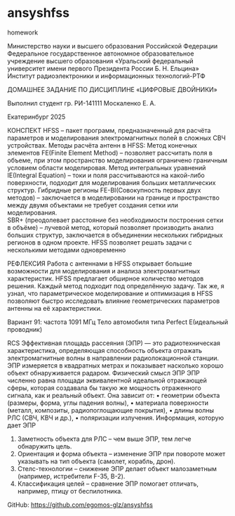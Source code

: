 # ansyshfss
homework

Министерство науки и высшего образования Российской Федерации
Федеральное государственное автономное образовательное учреждение высшего образования «Уральский федеральный университет имени первого Президента России Б. Н. Ельцина»
Институт радиоэлектроники и информационных технологий-РТФ

ДОМАШНЕЕ ЗАДАНИЕ 
ПО ДИСЦИПЛИНЕ «ЦИФРОВЫЕ ДВОЙНИКИ»
 
 
Выполнил студент гр. РИ-141111
Москаленко Е. А.


Екатеринбург
2025

КОНСПЕКТ
HFSS – пакет программ, предназначенный для расчёта параметров и моделирования электромагнитных полей в сложных СВЧ устройствах. 
Методы расчёта антенн в HFSS:
Метод конечных элементов FE(Finite Element Method) – позволяет рассчитать поля в объеме, при этом пространство моделирования ограничено граничным условием области моделировая.
Метод интегральных уравнений IE(Integral Equation) – токи и поля рассчитываются на какой-либо поверхности, подходит для моделирования больших металлических структур.
Гибридные регионы FE-BI(Совокупность первых двух методов) – заключается в моделировании на границе и пространство между двумя объектами не требует создания сетки или моделирования.		
SBR+ (преодолевает расстояние без необходимости построения сетки в объёме) – лучевой метод, который позволяет производить анализ больших структур, заключается в объединении нескольких гибридных регионов в одном проекте.
HFSS позволяет решать задачи с несколькими методами одновременно



РЕФЛЕКСИЯ
Работа с антеннами в HFSS открывает большие возможности для моделирования и анализа электромагнитных характеристик. HFSS предлагает обширное количество методов решения. Каждый метод подходит под определённую задачу. Так же, я узнал, что параметрическое моделирование и оптимизация в HFSS позволяют быстро исследовать влияние геометрических параметров антенны на её характеристики.






Вариант 91: частота 1091 МГц
Тело автомобиля типа Perfect E(идеальный проводник)


RCS
Эффективная площадь рассеяния (ЭПР) — это радиотехническая характеристика, определяющая способность объекта отражать электромагнитные волны в направлении радиолокационной станции. ЭПР измеряется в квадратных метрах и показывает насколько хорошо объект обнаруживается радаром.
Физический смысл ЭПР
ЭПР численно равна площади эквивалентной идеальной отражающей сферы, которая создавала бы такую же мощность отраженного сигнала, как и реальный объект. Она зависит от:
•	геометрии объекта (размеры, форма, углы падения волны),
•	материала поверхности (металл, композиты, радиопоглощающие покрытия),
•	длины волны РЛС (СВЧ, КВЧ и др.),
•	поляризации излучения.
Информация, которую дает ЭПР
1.	Заметность объекта для РЛС – чем выше ЭПР, тем легче обнаружить цель.
2.	Ориентация и форма объекта – изменение ЭПР при повороте может указывать на тип объекта (самолет, корабль, дрон).
3.	Стелс-технологии – снижение ЭПР делает объект малозаметным (например, истребители F-35, B-2).
4.	Классификация целей – сравнение ЭПР помогает отличать, например, птицу от беспилотника.


GitHub: 
https://github.com/egomos-glz/ansyshfss

